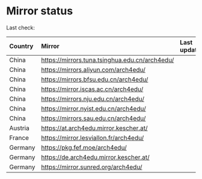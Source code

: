<script src="./time.js"></script>
# Mirror status
Last check: <script type="text/javascript">localize(1698243372.477382);</script>

|Country|Mirror|Last update|
|:------|:-----|:----------|
|China|https://mirrors.tuna.tsinghua.edu.cn/arch4edu/|<script type="text/javascript">localize(1698215887);</script>|
|China|https://mirrors.aliyun.com/arch4edu/|<script type="text/javascript">localize(1698215887);</script>|
|China|https://mirrors.bfsu.edu.cn/arch4edu/|<script type="text/javascript">localize(1698215887);</script>|
|China|https://mirror.iscas.ac.cn/arch4edu/|<script type="text/javascript">localize(1698215887);</script>|
|China|https://mirrors.nju.edu.cn/arch4edu/|<script type="text/javascript">localize(1698172356);</script>|
|China|https://mirror.nyist.edu.cn/arch4edu/|<script type="text/javascript">localize(1698215887);</script>|
|China|https://mirrors.sau.edu.cn/arch4edu/|<script type="text/javascript">localize(1698215887);</script>|
|Austria|https://at.arch4edu.mirror.kescher.at/|<script type="text/javascript">localize(1698215887);</script>|
|France|https://mirror.lesviallon.fr/arch4edu/|<script type="text/javascript">localize(1698215887);</script>|
|Germany|https://pkg.fef.moe/arch4edu/|<script type="text/javascript">localize(1698215887);</script>|
|Germany|https://de.arch4edu.mirror.kescher.at/|<script type="text/javascript">localize(1698215887);</script>|
|Germany|https://mirror.sunred.org/arch4edu/|<script type="text/javascript">localize(1698215887);</script>|

<script src="./tablefilter/tablefilter.js"></script>
<script src="./table.js"></script>